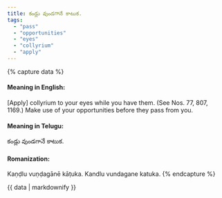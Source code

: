 ```yaml
---
title: కండ్లు వుండగానే కాటుక.
tags:
  - "pass"
  - "opportunities"
  - "eyes"
  - "collyrium"
  - "apply"
---
```


{% capture data %}
#### Meaning in English:
[Apply] collyrium to your eyes while you have them.
(See Nos. 77, 807, 1169.)
Make use of your opportunities before they pass from you.

#### Meaning in Telugu:
కండ్లు వుండగానే కాటుక.

#### Romanization:
Kaṇḍlu vuṇḍagānē kāṭuka.
Kandlu vundagane katuka.
{% endcapture %}

{{ data | markdownify }}

